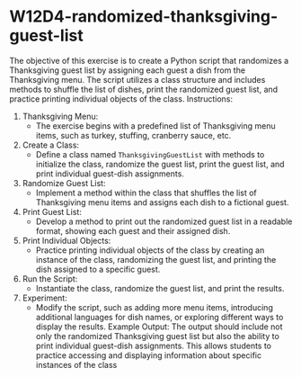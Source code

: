 # W12D4-randomized-thanksgiving-guest-list
The objective of this exercise is to create a Python script that randomizes a Thanksgiving guest list by assigning each guest a dish from the Thanksgiving menu. The script utilizes a class structure and includes methods to shuffle the list of dishes, print the randomized guest list, and practice printing individual objects of the class.
Instructions:
1. Thanksgiving Menu:
   - The exercise begins with a predefined list of Thanksgiving menu items, such as turkey, stuffing, cranberry sauce, etc.
2. Create a Class:
   - Define a class named `ThanksgivingGuestList` with methods to initialize the class, randomize the guest list, print the guest list, and print individual guest-dish assignments.
3. Randomize Guest List:
   - Implement a method within the class that shuffles the list of Thanksgiving menu items and assigns each dish to a fictional guest.
4. Print Guest List:
   - Develop a method to print out the randomized guest list in a readable format, showing each guest and their assigned dish.
5. Print Individual Objects:
   - Practice printing individual objects of the class by creating an instance of the class, randomizing the guest list, and printing the dish assigned to a specific guest.
6. Run the Script:
   - Instantiate the class, randomize the guest list, and print the results.
7. Experiment:
   - Modify the script, such as adding more menu items, introducing additional languages for dish names, or exploring different ways to display the results.
Example Output:
The output should include not only the randomized Thanksgiving guest list but also the ability to print individual guest-dish assignments. This allows students to practice accessing and displaying information about specific instances of the class
